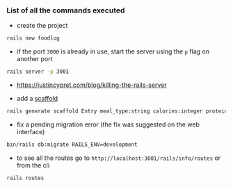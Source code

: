 ### List of all the commands executed

* create the project
```bash
rails new foodlog
```

* if the port `3000` is already in use, start the server using the `p` flag on another port
```bash
rails server -p 3001
```

* https://justincypret.com/blog/killing-the-rails-server

* add a [scaffold](https://www.rubyguides.com/2020/03/rails-scaffolding)
```bash
rails generate scaffold Entry meal_type:string calories:integer proteins:integer carbohydrates:integer fats:integer
```

* fix a pending migration error (the fix was suggested on the web interface)
```bash
bin/rails db:migrate RAILS_ENV=development
```

* to see all the routes go to `http://localhost:3001/rails/info/routes` or from the cli
```bash
rails routes
```


